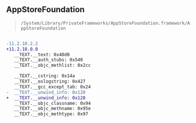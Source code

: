 ## AppStoreFoundation

> `/System/Library/PrivateFrameworks/AppStoreFoundation.framework/AppStoreFoundation`

```diff

-11.2.10.2.2
+11.2.18.0.0
   __TEXT.__text: 0x40d0
   __TEXT.__auth_stubs: 0x540
   __TEXT.__objc_methlist: 0x2cc

   __TEXT.__cstring: 0x14a
   __TEXT.__oslogstring: 0x427
   __TEXT.__gcc_except_tab: 0x24
-  __TEXT.__unwind_info: 0x120
+  __TEXT.__unwind_info: 0x128
   __TEXT.__objc_classname: 0x94
   __TEXT.__objc_methname: 0x95e
   __TEXT.__objc_methtype: 0x97

```
